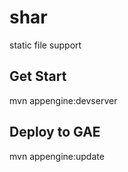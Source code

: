 shar
====

static file support

Get Start
---------
mvn appengine:devserver

Deploy to GAE
---------
mvn appengine:update